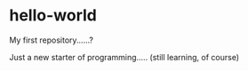 # hello-world
My first repository......?

Just a new starter of programming.....
(still learning, of course)
